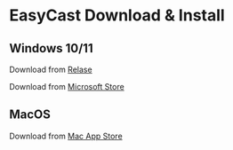 # EasyCast Download & Install

## Windows 10/11

Download from [Relase](https://github.com/lightsoftdev/EasyCast/releases/)

Download from [Microsoft Store](https://www.microsoft.com/store/apps/9P8BH9SMXQMC)

## MacOS
Download from [Mac App Store](https://apps.apple.com/app/id6449523222)
